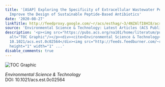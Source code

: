 ```yaml
---
title: '[ASAP] Exploring the Specificity of Extracellular Wastewater Peptidases to
  Improve the Design of Sustainable Peptide-Based Antibiotics'
date: '2020-08-27'
linkTitle: http://feedproxy.google.com/~r/acs/esthag/~3/4NZAlfI8HI8/acs.est.0c02564
source: 'Environmental Science & Technology: Latest Articles (ACS Publications)'
description: '<p><img src="https://pubs.acs.org/na101/home/literatum/publisher/achs/journals/content/esthag/0/esthag.ahead-of-print/acs.est.0c02564/20200827/images/medium/es0c02564_0005.gif"
  alt="TOC Graphic"/></p><div><cite>Environmental Science & Technology</cite></div><div>DOI:
  10.1021/acs.est.0c02564</div><img src="http://feeds.feedburner.com/~r/acs/esthag/~4/4NZAlfI8HI8"
  height="1" width="1" ...'
disable_comments: true
---
```

<p><img src="https://pubs.acs.org/na101/home/literatum/publisher/achs/journals/content/esthag/0/esthag.ahead-of-print/acs.est.0c02564/20200827/images/medium/es0c02564_0005.gif" alt="TOC Graphic"/></p><div><cite>Environmental Science & Technology</cite></div><div>DOI: 10.1021/acs.est.0c02564</div><img src="http://feeds.feedburner.com/~r/acs/esthag/~4/4NZAlfI8HI8" height="1" width="1" ...